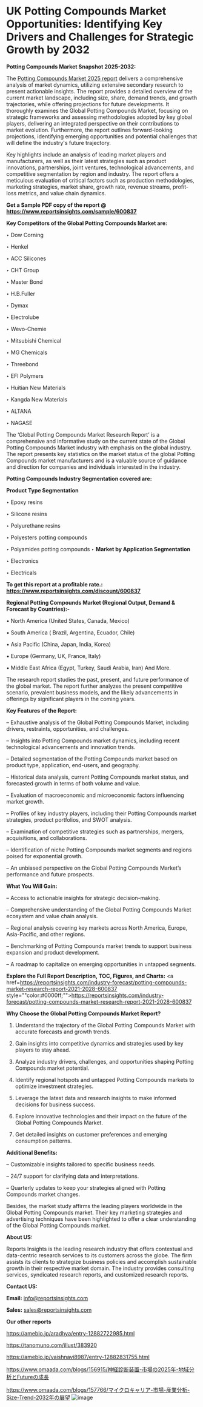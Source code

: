 # UK Potting Compounds Market Opportunities: Identifying Key Drivers and Challenges for Strategic Growth by 2032

<strong>Potting Compounds Market Snapshot 2025-2032:</strong>

The <a href=https://www.reportsinsights.com/sample/600837>Potting Compounds Market 2025 report</a> delivers a comprehensive analysis of market dynamics, utilizing extensive secondary research to present actionable insights. The report provides a detailed overview of the current market landscape, including size, share, demand trends, and growth trajectories, while offering projections for future developments. It thoroughly examines the Global Potting Compounds Market, focusing on strategic frameworks and assessing methodologies adopted by key global players, delivering an integrated perspective on their contributions to market evolution. Furthermore, the report outlines forward-looking projections, identifying emerging opportunities and potential challenges that will define the industry's future trajectory.

Key highlights include an analysis of leading market players and manufacturers, as well as their latest strategies such as product innovations, partnerships, joint ventures, technological advancements, and competitive segmentation by region and industry. The report offers a meticulous evaluation of critical factors such as production methodologies, marketing strategies, market share, growth rate, revenue streams, profit-loss metrics, and value chain dynamics.

<strong>Get a Sample PDF copy of the report @ <a href=https://www.reportsinsights.com/sample/600837 style=color:#0000ff;>https://www.reportsinsights.com/sample/600837</a></strong>

<strong>Key Competitors of the Global Potting Compounds Market are:</strong>

‣ Dow Corning

‣ Henkel

‣ ACC Silicones

‣ CHT Group

‣ Master Bond

‣ H.B.Fuller

‣ Dymax

‣ Electrolube

‣ Wevo-Chemie

‣ Mitsubishi Chemical

‣ MG Chemicals

‣ Threebond

‣ EFI Polymers

‣ Huitian New Materials

‣ Kangda New Materials

‣ ALTANA

‣ NAGASE

The ‘Global Potting Compounds Market Research Report’ is a comprehensive and informative study on the current state of the Global Potting Compounds Market industry with emphasis on the global industry. The report presents key statistics on the market status of the global Potting Compounds market manufacturers and is a valuable source of guidance and direction for companies and individuals interested in the industry.

<strong>Potting Compounds Industry Segmentation covered are:</strong>

<strong>Product Type Segmentation</strong>

‣ Epoxy resins

‣ Silicone resins

‣ Polyurethane resins

‣ Polyesters potting compounds

‣ Polyamides potting compounds
‣ 
<strong>Market by Application Segmentation</strong>

‣ Electronics

‣ Electricals

<strong>To get this report at a profitable rate.: <a href=https://www.reportsinsights.com/discount/600837 style=color:#0000ff;>https://www.reportsinsights.com/discount/600837</a></strong>

<strong>Regional Potting Compounds Market (Regional Output, Demand &amp; Forecast by Countries):-</strong>

• North America (United States, Canada, Mexico)

• South America ( Brazil, Argentina, Ecuador, Chile)

• Asia Pacific (China, Japan, India, Korea)

• Europe (Germany, UK, France, Italy)

• Middle East Africa (Egypt, Turkey, Saudi Arabia, Iran) And More.

The research report studies the past, present, and future performance of the global market. The report further analyzes the present competitive scenario, prevalent business models, and the likely advancements in offerings by significant players in the coming years.

<strong>Key Features of the Report:</strong>

– Exhaustive analysis of the Global Potting Compounds Market, including drivers, restraints, opportunities, and challenges.

– Insights into Potting Compounds market dynamics, including recent technological advancements and innovation trends.

– Detailed segmentation of the Potting Compounds market based on product type, application, end-users, and geography.

– Historical data analysis, current Potting Compounds market status, and forecasted growth in terms of both volume and value.

– Evaluation of macroeconomic and microeconomic factors influencing market growth.

– Profiles of key industry players, including their Potting Compounds market strategies, product portfolios, and SWOT analysis.

– Examination of competitive strategies such as partnerships, mergers, acquisitions, and collaborations.

– Identification of niche Potting Compounds market segments and regions poised for exponential growth.

– An unbiased perspective on the Global Potting Compounds Market’s performance and future prospects.

<strong>What You Will Gain:</strong>

– Access to actionable insights for strategic decision-making.

– Comprehensive understanding of the Global Potting Compounds Market ecosystem and value chain analysis.

– Regional analysis covering key markets across North America, Europe, Asia-Pacific, and other regions.

– Benchmarking of Potting Compounds market trends to support business expansion and product development.

– A roadmap to capitalize on emerging opportunities in untapped segments.

<strong>Explore the Full Report Description, TOC, Figures, and Charts:</strong>
<a href=https://reportsinsights.com/industry-forecast/potting-compounds-market-research-report-2021-2028-600837 style=""color:#0000ff;"">https://reportsinsights.com/industry-forecast/potting-compounds-market-research-report-2021-2028-600837</a>

<strong>Why Choose the Global Potting Compounds Market Report?</strong>

1. Understand the trajectory of the Global Potting Compounds Market with accurate forecasts and growth trends.

2. Gain insights into competitive dynamics and strategies used by key players to stay ahead.

3. Analyze industry drivers, challenges, and opportunities shaping Potting Compounds market potential.

4. Identify regional hotspots and untapped Potting Compounds markets to optimize investment strategies.

5. Leverage the latest data and research insights to make informed decisions for business success.

6. Explore innovative technologies and their impact on the future of the Global Potting Compounds Market.

7. Get detailed insights on customer preferences and emerging consumption patterns.

<strong>Additional Benefits:</strong>

– Customizable insights tailored to specific business needs.

– 24/7 support for clarifying data and interpretations.

– Quarterly updates to keep your strategies aligned with Potting Compounds market changes.

Besides, the market study affirms the leading players worldwide in the Global Potting Compounds market. Their key marketing strategies and advertising techniques have been highlighted to offer a clear understanding of the Global Potting Compounds market.

<strong><strong>About US</strong>:</strong>

Reports Insights is the leading research industry that offers contextual and data-centric research services to its customers across the globe. The firm assists its clients to strategize business policies and accomplish sustainable growth in their respective market domain. The industry provides consulting services, syndicated research reports, and customized research reports.

<strong>Contact US:</strong>

<p class=><b>Email:</b> <a href=mailto:info@reportsinsights.com>info@reportsinsights.com</a></p>
<p class=><b>Sales:</b> <a href=mailto:sales@reportsinsights.com>sales@reportsinsights.com</a></p>

<strong>Our other reports</strong>

<a href=https://ameblo.jp/aradhya/entry-12882722985.html>https://ameblo.jp/aradhya/entry-12882722985.html</a>

<a href=https://tanomuno.com/illust/383920>https://tanomuno.com/illust/383920</a>

<a href=https://ameblo.jp/vaishnavi8987/entry-12882831755.html>https://ameblo.jp/vaishnavi8987/entry-12882831755.html</a>

<a href=https://www.omaada.com/blogs/156915/神経診断装置-市場の2025年-地域分析とFutureの成長>https://www.omaada.com/blogs/156915/神経診断装置-市場の2025年-地域分析とFutureの成長</a>

<a href=https://www.omaada.com/blogs/157766/マイクロキャリア-市場-産業分析-Size-Trend-2032年の展望>https://www.omaada.com/blogs/157766/マイクロキャリア-市場-産業分析-Size-Trend-2032年の展望</a>
![image](https://github.com/user-attachments/assets/258f9940-0410-4d8a-9f52-3043d9a5ebbf)
